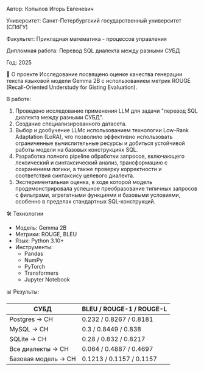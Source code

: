  Автор: Копылов Игорь Евгеневич
 
 Университет: Санкт-Петербургский государственный университет (СПбГУ)
 
 Факультет: Прикладная математика - процессов управления
 
 Дипломная работа: Перевод SQL диалекта между разными СУБД
 
 Год: 2025

📌 О проекте
Исследование посвящено оценке качества генерации текста языковой модели Gemma 2B с использованием метрик ROUGE (Recall-Oriented Understudy for Gisting Evaluation).

В работе:

1. Проведено исследование применения LLM для задачи "перевод SQL диалекта между разными СУБД".
2. Создание специализированного датасета.
3. Выбор и дообучение LLMс использованием технологии Low-Rank Adaptation (LoRA), что позволило эффективно использовать ограниченные вычислительные ресурсы и добиться устойчивой работы модели на базовых конструкциях SQL.
4. Разработка полного pipeline обработки запросов, включающего лексический и синтаксический анализ, трансформацию с сохранением логики, а также проверку корректности и соответствия синтаксису целевого диалекта.
5. Экспериментальная оценка, в ходе которой модель продемонстрировала успешное преобразование типичных запросов с фильтрами, агрегатными функциями и базовыми условиями, особенно в пределах стандартных SQL-конструкций.


🛠 Технологии


- Модель: Gemma 2B  
- Метрики: ROUGE, BLEU  
- Язык: Python 3.10+  
- Инструменты:  
  - Pandas  
  - NumPy  
  - PyTorch  
  - Transformers  
  - Jupyter Notebook


📊 Результы:

| СУБД                 |    BLEU / ROUGE-1 / ROUGE-L      |
|----------------------|----------------------------------|
| Postgres → CH        | 0.232 / 0.8267 / 0.8181          |
| MySQL → CH           | 0.3 / 0.8449 / 0.838             |
| SQLite   → CH        | 0.28 / 0.832 / 0.8217            |
| Все диалекты → CH    | 0.064 / 0.4887 / 0.4697          |
| Базовая модель → CH  | 0.1213 / 0.1157 / 0.1157         |

